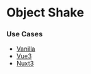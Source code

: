 # Object Shake

### Use Cases

- [Vanilla](./packages/core/README.md)
- [Vue3](./packages/vue/README.md)
- [Nuxt3](./packages/nuxt/README.md)
